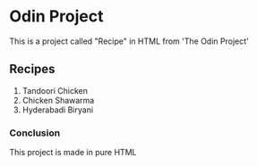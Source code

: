 # Odin Project

This is a project called "Recipe" in HTML from 'The Odin Project'

## Recipes

<ol>
    <li>Tandoori Chicken </li>
    <li>Chicken Shawarma </li>
    <li>Hyderabadi Biryani </li>
</ol>

### Conclusion

This project is made in pure HTML
